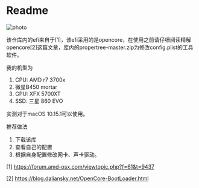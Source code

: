 # Readme



![photo](/Users/hs/Github/hackintosh/photo/f.png)



该仓库内的efi来自于[1]，该efi采用的是opencore，在使用之前请仔细阅读精解opencore[2]这篇文章，库内的propertree-master.zip为修改config.plist的工具软件。



我的机型为

1. CPU: AMD r7 3700x
2. 微星B450 mortar
3. GPU: XFX 5700XT
4. SSD: 三星 860 EVO

实测对于macOS 10.15.1可以使用。



推荐做法

1. 下载该库
2. 查看自己的配置
3. 根据自身配置修改网卡、声卡驱动。





[1] https://forum.amd-osx.com/viewtopic.php?f=61&t=9437

[2] https://blog.daliansky.net/OpenCore-BootLoader.html